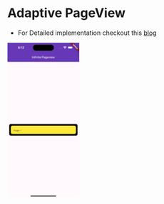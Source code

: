 # Adaptive PageView

- For Detailed implementation checkout this [blog]()



<img src="https://github.com/cp-sneha-s/adaptive_page_view/blob/main/AdaptivePageView.gif?raw=true" width="32%">





